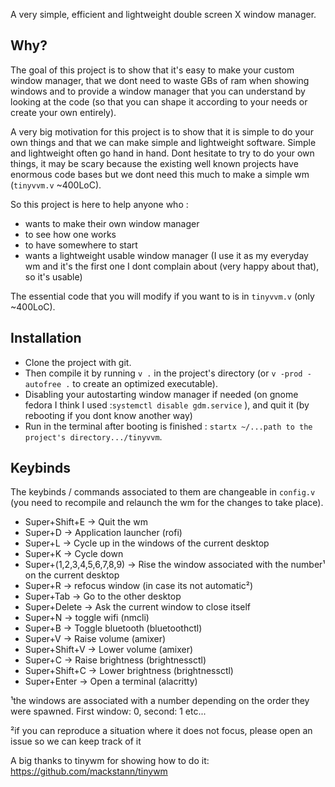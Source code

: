 A very simple, efficient and lightweight double screen X window manager.

## Why?

The goal of this project is to show that it's easy to make your custom window manager, that we dont need to waste GBs of ram when showing windows and to provide a window manager that you can understand by looking at the code (so that you can shape it according to your needs or create your own entirely). 

A very big motivation for this project is to show that it is simple to do your own things and that we can make simple and lightweight software. Simple and lightweight often go hand in hand. Dont hesitate to try to do your own things, it may be scary because the existing well known projects have enormous code bases but we dont need this much to make a simple wm (`tinyvvm.v` ~400LoC). 

So this project is here to help anyone who :
- wants to make their own window manager
- to see how one works 
- to have somewhere to start
- wants a lightweight usable window manager (I use it as my everyday wm and it's the first one I dont complain about (very happy about that), so it's usable)

The essential code that you will modify if you want to is in `tinyvvm.v` (only ~400LoC).

## Installation

- Clone the project with git. 
- Then compile it by running `v .` in the project's directory (or `v -prod -autofree .` to create an optimized executable).
- Disabling your autostarting window manager if needed (on gnome fedora I think I used :`systemctl disable gdm.service` ), and quit it (by rebooting if you dont know another way)
- Run in the terminal after booting is finished : `startx ~/...path to the project's directory.../tinyvvm`.

## Keybinds 

The keybinds / commands associated to them are changeable in `config.v` (you need to recompile and relaunch the wm for the changes to take place).

- Super+Shift+E -> Quit the wm
- Super+D -> Application launcher (rofi)
- Super+L -> Cycle up in the windows of the current desktop
- Super+K -> Cycle down 
- Super+(1,2,3,4,5,6,7,8,9) -> Rise the window associated with the number¹ on the current desktop
- Super+R -> refocus window (in case its not automatic²)
- Super+Tab -> Go to the other desktop
- Super+Delete -> Ask the current window to close itself
- Super+N -> toggle wifi (nmcli)
- Super+B -> Toggle bluetooth (bluetoothctl)
- Super+V -> Raise volume (amixer)
- Super+Shift+V -> Lower volume (amixer)
- Super+C -> Raise brightness (brightnessctl)
- Super+Shift+C -> Lower brightness (brightnessctl)
- Super+Enter -> Open a terminal (alacritty)


¹the windows are associated with a number depending on the order they were spawned. First window: 0, second: 1 etc... 

²if you can reproduce a situation where it does not focus, please open an issue so we can keep track of it

A big thanks to tinywm for showing how to do it: https://github.com/mackstann/tinywm
